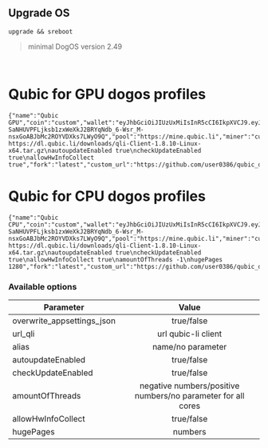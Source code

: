 ## Upgrade OS
```
upgrade && sreboot
```
> minimal DogOS version 2.49
<br />

# Qubic for GPU dogos profiles
```
{"name":"Qubic GPU","coin":"custom","wallet":"eyJhbGciOiJIUzUxMiIsInR5cCI6IkpXVCJ9.eyJJZCI6IjkyZDJkYTAyLTk1ODYtNDg1Ny05MDRjLWIxNGRkNzkyMjE2MiIsIk1pbmluZyI6IiIsIm5iZiI6MTcxMDkzODE0OCwiZXhwIjoxNzQyNDc0MTQ4LCJpYXQiOjE3MTA5MzgxNDgsImlzcyI6Imh0dHBzOi8vcXViaWMubGkvIiwiYXVkIjoiaHR0cHM6Ly9xdWJpYy5saS8ifQ.ADhZUmOepASLjADD4Zwt-SaNHUVPFLjksb1zxWeXkJ2BRYqNdb_6-Wsr_M-nsxGoABJbMc2ROYVDXks7LWyO9Q","pool":"https://mine.qubic.li","miner":"custom","addition":"url_qli https://dl.qubic.li/downloads/qli-Client-1.8.10-Linux-x64.tar.gz\nautoupdateEnabled true\ncheckUpdateEnabled true\nallowHwInfoCollect true","fork":"latest","custom_url":"https://github.com/user0386/qubic_dogos/raw/main/qubic_dogos_gpu.tar.gz"}
```

# Qubic for CPU dogos profiles
```
{"name":"Qubic CPU","coin":"custom","wallet":"eyJhbGciOiJIUzUxMiIsInR5cCI6IkpXVCJ9.eyJJZCI6IjkyZDJkYTAyLTk1ODYtNDg1Ny05MDRjLWIxNGRkNzkyMjE2MiIsIk1pbmluZyI6IiIsIm5iZiI6MTcxMDkzODE0OCwiZXhwIjoxNzQyNDc0MTQ4LCJpYXQiOjE3MTA5MzgxNDgsImlzcyI6Imh0dHBzOi8vcXViaWMubGkvIiwiYXVkIjoiaHR0cHM6Ly9xdWJpYy5saS8ifQ.ADhZUmOepASLjADD4Zwt-SaNHUVPFLjksb1zxWeXkJ2BRYqNdb_6-Wsr_M-nsxGoABJbMc2ROYVDXks7LWyO9Q","pool":"https://mine.qubic.li","miner":"custom","addition":"url_qli https://dl.qubic.li/downloads/qli-Client-1.8.10-Linux-x64.tar.gz\nautoupdateEnabled true\ncheckUpdateEnabled true\nallowHwInfoCollect true\namountOfThreads -1\nhugePages 1280","fork":"latest","custom_url":"https://github.com/user0386/qubic_dogos/raw/main/qubic_dogos_cpu.tar.gz"}
```

### Available options
| Parameter | Value |
|----------------|:---------:|
| overwrite_appsettings_json | true/false |
| url_qli | url qubic-li client |
| alias | name/no parameter |
| autoupdateEnabled | true/false |
| checkUpdateEnabled | true/false |
| amountOfThreads | negative numbers/positive numbers/no parameter for all cores |
| allowHwInfoCollect | true/false |
| hugePages | numbers |
